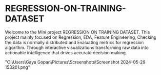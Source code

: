 # REGRESSION-ON-TRAINING-DATASET
Welcome to the Mini project REGRESSION ON TRAINING DATASET. This project mainly focused on Regression, EDA, Feature Engineering, Checking the data is normally distributed and Evaluating metrics for regression algorithm. Through interactive visualizations transforming raw data into actionable intelligence that drives accurate decision making.

"C:\Users\Gaya Gopan\Pictures\Screenshots\Screenshot 2024-05-26 153201.png"
